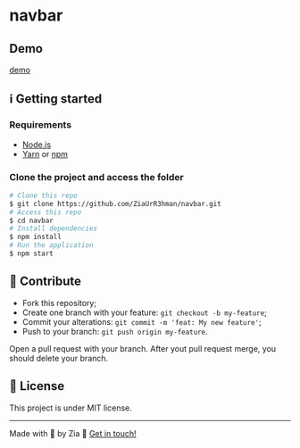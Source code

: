 # navbar

## Demo

[demo](https://ziaurr3hman.github.io/navbar/)

## :information_source: Getting started

### Requirements

- [Node.js](https://nodejs.org/en/)
- [Yarn](https://classic.yarnpkg.com/) or [npm](https://www.npmjs.com/)

### Clone the project and access the folder

```bash
# Clone this repo
$ git clone https://github.com/ZiaUrR3hman/navbar.git
# Access this repo
$ cd navbar
# Install dependencies
$ npm install
# Run the application
$ npm start
```

## :busts_in_silhouette: Contribute

- Fork this repository;
- Create one branch with your feature: `git checkout -b my-feature`;
- Commit your alterations: `git commit -m 'feat: My new feature'`;
- Push to your branch: `git push origin my-feature`.

Open a pull request with your branch. After yout pull request merge, you should delete your branch.

## :memo: License

This project is under MIT license.

---

Made with 💙 by Zia :wave: [Get in touch!](https://github.com/ZiaUrR3hman)

[nodejs]: https://nodejs.org/
[vc]: https://code.visualstudio.com/